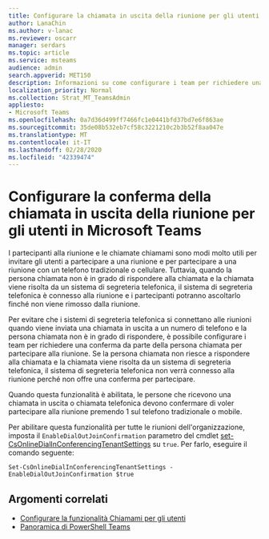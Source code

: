 ```yaml
---
title: Configurare la chiamata in uscita della riunione per gli utenti in Microsoft Teams
author: LanaChin
ms.author: v-lanac
ms.reviewer: oscarr
manager: serdars
ms.topic: article
ms.service: msteams
audience: admin
search.appverid: MET150
description: Informazioni su come configurare i team per richiedere una conferma di chiamata in uscita per evitare che i sistemi di segreteria telefonica si connettano alle riunioni quando la persona chiamata non è in grado di rispondere alla chiamata.
localization_priority: Normal
ms.collection: Strat_MT_TeamsAdmin
appliesto:
- Microsoft Teams
ms.openlocfilehash: 0a7d36d499ff7466fc1e0441bfd37bd7e6f863ae
ms.sourcegitcommit: 35de08b532eb7cf58c3221210c2b3b52f8aa047e
ms.translationtype: MT
ms.contentlocale: it-IT
ms.lasthandoff: 02/28/2020
ms.locfileid: "42339474"
---
```

# <a name="set-up-meeting-dial-out-confirmation-for-your-users-in-microsoft-teams"></a>Configurare la conferma della chiamata in uscita della riunione per gli utenti in Microsoft Teams

I partecipanti alla riunione e le chiamate chiamami sono modi molto utili per invitare gli utenti a partecipare a una riunione e per partecipare a una riunione con un telefono tradizionale o cellulare. Tuttavia, quando la persona chiamata non è in grado di rispondere alla chiamata e la chiamata viene risolta da un sistema di segreteria telefonica, il sistema di segreteria telefonica è connesso alla riunione e i partecipanti potranno ascoltarlo finché non viene rimosso dalla riunione.

Per evitare che i sistemi di segreteria telefonica si connettano alle riunioni quando viene inviata una chiamata in uscita a un numero di telefono e la persona chiamata non è in grado di rispondere, è possibile configurare i team per richiedere una conferma da parte della persona chiamata per partecipare alla riunione. Se la persona chiamata non riesce a rispondere alla chiamata e la chiamata viene risolta da un sistema di segreteria telefonica, il sistema di segreteria telefonica non verrà connesso alla riunione perché non offre una conferma per partecipare.

Quando questa funzionalità è abilitata, le persone che ricevono una chiamata in uscita o chiamata telefonica devono confermare di voler partecipare alla riunione premendo 1 sul telefono tradizionale o mobile.

Per abilitare questa funzionalità per tutte le riunioni dell'organizzazione, imposta il ```EnableDialOutJoinConfirmation``` parametro del cmdlet [set-CsOnlineDialInConferencingTenantSettings](https://docs.microsoft.com/powershell/module/skype/set-csonlinedialinconferencingtenantsettings?view=skype-ps) su ```true```. Per farlo, eseguire il comando seguente:

```
Set-CsOnlineDialInConferencingTenantSettings -EnableDialOutJoinConfirmation $true
```

## <a name="related-topics"></a>Argomenti correlati

- [Configurare la funzionalità Chiamami per gli utenti](set-up-the-call-me-feature-for-your-users.md)
- [Panoramica di PowerShell Teams](teams-powershell-overview.md)